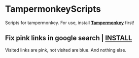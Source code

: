 # TampermonkeyScripts
Scripts for tampermonkey.
For use, install **[Tampermonkey](https://chromewebstore.google.com/detail/tampermonkey/dhdgffkkebhmkfjojejmpbldmpobfkfo)** first!


## Fix pink links in google search | [INSTALL](https://github.com/lynrayy/TampermonkeyScripts/raw/refs/heads/main/GoogleSearchFixPinklinks.user.js) 
Visited links are pink, not visited are blue. And nothing else.
